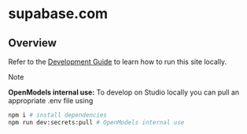 # supabase.com

## Overview

Refer to the [Development Guide](../../DEVELOPERS.md) to learn how to run this site locally.

> [!NOTE]  
> **OpenModels internal use:** To develop on Studio locally you can pull an appropriate .env file using

```bash
npm i # install dependencies
npm run dev:secrets:pull # OpenModels internal use
```
